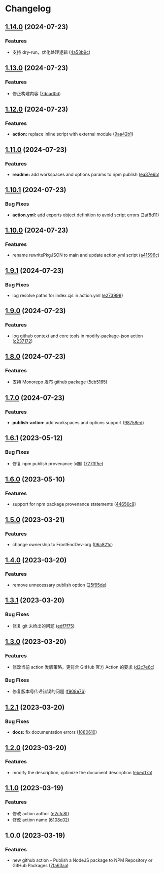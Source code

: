 # Changelog

## [1.14.0](https://github.com/FrontEndDev-org/publish-node-package-action/compare/v1.13.0...v1.14.0) (2024-07-23)


### Features

* 支持 dry-run，优化处理逻辑 ([4a53b9c](https://github.com/FrontEndDev-org/publish-node-package-action/commit/4a53b9c0a6dfee0d0ce3355b1fd1532a305e5e46))

## [1.13.0](https://github.com/FrontEndDev-org/publish-node-package-action/compare/v1.12.0...v1.13.0) (2024-07-23)


### Features

* 修正构建内容 ([7dcad0d](https://github.com/FrontEndDev-org/publish-node-package-action/commit/7dcad0d56beb94f21f6338a0a8f8dd0f616b4ff9))

## [1.12.0](https://github.com/FrontEndDev-org/publish-node-package-action/compare/v1.11.0...v1.12.0) (2024-07-23)


### Features

* **action:** replace inline script with external module ([9aa42b1](https://github.com/FrontEndDev-org/publish-node-package-action/commit/9aa42b147ad3f2946baa7eb6d7b32df3946d8dc5))

## [1.11.0](https://github.com/FrontEndDev-org/publish-node-package-action/compare/v1.10.1...v1.11.0) (2024-07-23)


### Features

* **readme:** add workspaces and options params to npm publish ([ea37e6b](https://github.com/FrontEndDev-org/publish-node-package-action/commit/ea37e6b98bbdcc0c640097e1c0377b55814beb94))

## [1.10.1](https://github.com/FrontEndDev-org/publish-node-package-action/compare/v1.10.0...v1.10.1) (2024-07-23)


### Bug Fixes

* **action.yml:** add exports object definition to avoid script errors ([2af8d11](https://github.com/FrontEndDev-org/publish-node-package-action/commit/2af8d1119bd9a4a6aab83f3ad434592bcc2ecaa7))

## [1.10.0](https://github.com/FrontEndDev-org/publish-node-package-action/compare/v1.9.1...v1.10.0) (2024-07-23)


### Features

* rename rewritePkgJSON to main and update action.yml script ([a41596c](https://github.com/FrontEndDev-org/publish-node-package-action/commit/a41596ca9bf4b0ba2721fc78a35a523b39c82d0a))

## [1.9.1](https://github.com/FrontEndDev-org/publish-node-package-action/compare/v1.9.0...v1.9.1) (2024-07-23)


### Bug Fixes

* log resolve paths for index.cjs in action.yml ([e273998](https://github.com/FrontEndDev-org/publish-node-package-action/commit/e273998eeabbff0c1175e6910b42bab61a8292aa))

## [1.9.0](https://github.com/FrontEndDev-org/publish-node-package-action/compare/v1.8.0...v1.9.0) (2024-07-23)


### Features

* log github context and core tools in modify-package-json action ([c237172](https://github.com/FrontEndDev-org/publish-node-package-action/commit/c237172f14f2233da18c1b13da494630056619e8))

## [1.8.0](https://github.com/FrontEndDev-org/publish-node-package-action/compare/v1.7.0...v1.8.0) (2024-07-23)


### Features

* 支持 Monorepo 发布 github package ([5cb5165](https://github.com/FrontEndDev-org/publish-node-package-action/commit/5cb5165c52456dff1e109925a685c98086efd7bc))

## [1.7.0](https://github.com/FrontEndDev-org/publish-node-package-action/compare/v1.6.1...v1.7.0) (2024-07-23)


### Features

* **publish-action:** add workspaces and options support ([98758ed](https://github.com/FrontEndDev-org/publish-node-package-action/commit/98758edf10943e13917a4487bbd0e7b17c2a4e98))

## [1.6.1](https://github.com/FrontEndDev-org/publish-node-package-action/compare/v1.6.0...v1.6.1) (2023-05-12)


### Bug Fixes

* 修复 npm publish provenance 问题 ([7773f5e](https://github.com/FrontEndDev-org/publish-node-package-action/commit/7773f5e584ec92425486ce4a0760a77f704fd9ad))

## [1.6.0](https://github.com/FrontEndDev-org/publish-node-package-action/compare/v1.5.0...v1.6.0) (2023-05-10)


### Features

* support for npm package provenance statements ([44656c9](https://github.com/FrontEndDev-org/publish-node-package-action/commit/44656c9a29c7ee586a8e8922a9272e1f4573f97b))

## [1.5.0](https://github.com/FrontEndDev-org/publish-node-package-action/compare/v1.4.0...v1.5.0) (2023-03-21)


### Features

* change ownership to FrontEndDev-org ([06a821c](https://github.com/FrontEndDev-org/publish-node-package-action/commit/06a821ceccc52674d6ddaaadb193d15c8dc08faa))

## [1.4.0](https://github.com/cloudcome/publish-node-package-action/compare/v1.3.1...v1.4.0) (2023-03-20)


### Features

* remove unnecessary publish option ([25f95de](https://github.com/cloudcome/publish-node-package-action/commit/25f95de9f13f5213f2ec933354824595e23c2477))

## [1.3.1](https://github.com/cloudcome/publish-node-package-action/compare/v1.3.0...v1.3.1) (2023-03-20)


### Bug Fixes

* 修复 git 未检出的问题 ([edf7f75](https://github.com/cloudcome/publish-node-package-action/commit/edf7f75b454dd1f39903c26f82e7b42ac1742331))

## [1.3.0](https://github.com/cloudcome/publish-node-package-action/compare/v1.2.1...v1.3.0) (2023-03-20)


### Features

* 修改当前 action 发版策略，更符合 GitHub 官方 Action 的要求 ([d2c7e6c](https://github.com/cloudcome/publish-node-package-action/commit/d2c7e6c5ed33d9c3607c1cb2cfbd8f3d43a2cbb1))


### Bug Fixes

* 修复版本号传递错误的问题 ([f908e76](https://github.com/cloudcome/publish-node-package-action/commit/f908e76d2ae0e5f538256cc79360eb6ac34eb221))

## [1.2.1](https://github.com/cloudcome/publish-node-package-action/compare/v1.2.0...v1.2.1) (2023-03-20)


### Bug Fixes

* **docs:** fix documentation errors ([1880610](https://github.com/cloudcome/publish-node-package-action/commit/188061070b11783051533896092c892561ac618b))

## [1.2.0](https://github.com/cloudcome/publish-node-package-action/compare/v1.1.0...v1.2.0) (2023-03-20)


### Features

* modify the description, optimize the document description ([ebed17a](https://github.com/cloudcome/publish-node-package-action/commit/ebed17a8772acd8e4ea56977dcb67201bce5b960))

## [1.1.0](https://github.com/cloudcome/publish-node-package-action/compare/v1.0.0...v1.1.0) (2023-03-19)

### Features

- 修改 action author ([e2cfc8f](https://github.com/cloudcome/publish-node-package-action/commit/e2cfc8f772444b97394955fde9556d06339eea5a))
- 修改 action name ([6108c02](https://github.com/cloudcome/publish-node-package-action/commit/6108c02c56b9c3853c4b25763e2e5aa2d8ab3738))

## 1.0.0 (2023-03-19)

### Features

- new github action - Publish a NodeJS package to NPM Repository or GitHub Packages ([7fa63aa](https://github.com/cloudcome/publish-node-package-action/commit/7fa63aab5a82e0c024fade5222c20a46732683d1))

